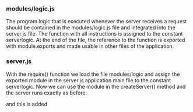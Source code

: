 ### modules/logic.js
The program logic that is executed whenever the server receives a request should be contained in the modules/logic.js file and integrated into the server.js file.
The function with all instructions is assigned to the constant serverlogic. 
At the end of the file, the reference to the function is exported with module.exports and made usable in other files of the application.

### server.js
With the require() function we load the file modules/logic and assign the exported module in the server.js application main file to the constant serverlogic. 
Now we can use the module in the createServer() method and the server runs exactly as before.

and this is added
